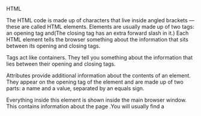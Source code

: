 HTML

The HTML code  is made up of characters that live inside angled brackets — these are called HTML elements. Elements are usually
made up of two tags: an opening tag and(The closing tag has an extra forward slash in it.) 
Each HTML element tells the browser something about the information that sits between its opening and closing tags.

Tags act like containers. They tell you something about the information that lies between their opening and closing tags.

Attributes provide additional information about the contents of an element. They appear on the opening tag of the element and are
made up of two parts: a name and a value, separated by an equals sign.

<body>  Everything inside this element is shown inside the main browser window.
<head> This contains information about the page .You will usually find a <title> element inside it .
<title> The contents of the <title> element are either shown in thetop of the browser, above where you usually type in the URL of
the page you want to visit . 

each web page should begin with a DOCTYPE declaration to tell a browser which version of HTML the page is using .

If you want to add a comment to your code that will not be visible in the user's browser, you can add the text between these
characters:  <!-- comment goes here -->

Every HTML element can carry the id attribute. It is used to uniquely identify that element from other elements on the page. The id attribute is known as a global attribute because it can be used on any element.

Some elements will always appear to start on a new line in the browser window. These are known as block level elements.Examples of block elements are
<h1>, <p>, <ul>, and <li>.

Some elements will always appear to continue on the same line as their neighbouring elements. These are known as
inline element Examples of inline elements are <a>, <b>, <em>, and <img>.

The <div> element allows you to group a set of elements together in one block-level box.
The <span> element acts like an inline equivalent of the <div> element. 

The <meta> element lives inside the <head> element and contains information about that web page.

HTML5 introduces a new set of elements that allow you to divide up the parts of a page. The names of these elements indicate the kind of content
you will find in them .

the <header> element used to contain the site name and the main navigation.
The <footer> element contains copyright information, along with links to the privacy policy and terms and conditions. 

The <nav> element is used to contain the major navigational blocks on the site such as the primary site navigation .
The <article> element acts as a container for any section of a page that could stand alone and potentially be syndicated.

When the <aside> element is used inside an <article> element, it should contain information that is related to the
article but not essential to its overall meaning .

When the <aside> element is used outside of an <article> element, it acts as a container for content that is related to
the entire page .

A wireframe is a simple sketch of the key information that needs to go on each page of a site. It shows the hierarchy of the information and how much space it might require.

It's important to understand who your target audience is, why they would come to your site, what information they want to find and when they are likely to return.

Site maps allow you to plan the structure of a site.

*************************************************************************************************
JavaScript

A script is a series of instructions that a computer can follow to achieve a goal.To write a script, you need to first
state your goal and then list the tasks that need to be completed in order to achieve it.Computers approach tasks in a different way than
humans, so your instructions must let the computer solve the task prggrammatically. 

JavaScript is written in plain text, just like HTML and CSS, so you do not need any new tools to write a script.
When you want to use JavaScript with a web page, you use the HTML <script> element to tell the browser it is coming across a script.
Its s re attribute tells people where the JavaScript file is stored.
